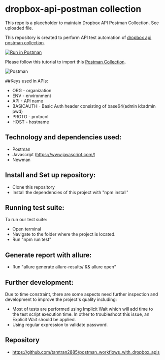 # dropbox-api-postman collection

This repo is a placeholder to maintain Dropbox API Postman Collection. See uploaded file.

This repository is created to perform API test automation of [dropbox api postman collection](https://opensource-demo.orangehrmlive.coms).

[![Run in Postman](https://run.pstmn.io/button.svg)](https://god.gw.postman.com/run-collection/16978833-108a4f17-d9aa-411a-851d-1ad106bc2da6?action=collection%2Ffork&collection-url=entityId%3D16978833-108a4f17-d9aa-411a-851d-1ad106bc2da6%26entityType%3Dcollection%26workspaceId%3Dfbdea7d7-a03d-4269-8090-270c57da2e0a)

Please follow this tutorial to import this [Postman Collection](https://www.getpostman.com/docs/collections).

![Postman](./apigee-edge-mgmt-api-postman-collection.png)

##Keys used in APIs:

- ORG - organization
- ENV - environment
- API - API name
- BASICAUTH - Basic Auth header consisting of base64(admin id:admin pwd)
- PROTO - protocol
- HOST - hostname

## Technology and dependencies used:

- Postman
- Javascript (https://www.javascript.com/)
- Newman

## Install and Set up repository:

- Clone this repository
- Install the dependencies of this project with "npm install"

## Running test suite:

To run our test suite:

- Open terminal
- Navigate to the folder where the project is located.
- Run "npm run test"

## Generate report with allure:

- Run "allure generate allure-results/ && allure open"

## Further development:

Due to time constraint, there are some aspects need further inspection and development to improve the project's quality including:

- Most of tests are performed using Implicit Wait which will add time to the test script execution time. In other to troubleshoot this issue, an Explicit Wait should be applied.
- Using regular expression to validate password.

## Repository

- https://github.com/tamtran2885/postman_workflows_with_dropbox_apis
